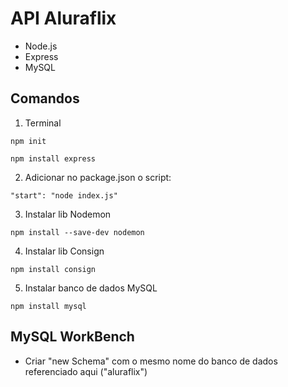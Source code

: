 # API Aluraflix

- Node.js
- Express
- MySQL

## Comandos 

1. Terminal

`npm init`

`npm install express`

2. Adicionar no package.json o script:

`"start": "node index.js"`

3. Instalar lib Nodemon

`npm install --save-dev nodemon`

4. Instalar lib Consign

`npm install consign`

5. Instalar banco de dados MySQL

`npm install mysql`

## MySQL WorkBench

- Criar "new Schema" com o mesmo nome do banco de dados referenciado aqui ("aluraflix")